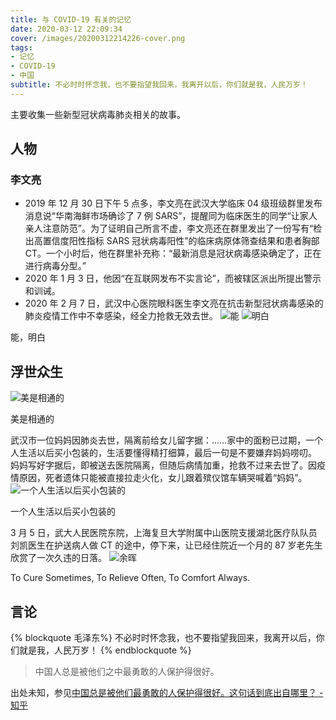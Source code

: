 ```yaml
---
title: 与 COVID-19 有关的记忆
date: 2020-03-12 22:09:34
cover: /images/20200312214226-cover.png
tags:
- 记忆
- COVID-19
- 中国
subtitle: 不必时时怀念我，也不要指望我回来，我离开以后，你们就是我，人民万岁！
---
```

主要收集一些新型冠状病毒肺炎相关的故事。
## 人物
### 李文亮
- 2019 年 12 月 30 日下午 5 点多，李文亮在武汉大学临床 04 级班级群里发布消息说“华南海鲜市场确诊了 7 例 SARS”，提醒同为临床医生的同学“让家人亲人注意防范”。为了证明自己所言不虚，李文亮还在群里发出了一份写有“检出高置信度阳性指标 SARS 冠状病毒阳性”的临床病原体筛查结果和患者胸部 CT。一个小时后，他在群里补充称：“最新消息是冠状病毒感染确定了，正在进行病毒分型。”
- 2020 年 1 月 3 日，他因“在互联网发布不实言论”，而被辖区派出所提出警示和训诫。
- 2020 年 2 月 7 日，武汉中心医院眼科医生李文亮在抗击新型冠状病毒感染的肺炎疫情工作中不幸感染，经全力抢救无效去世。
![能](/images/20200312221318.png)
![明白](/images/20200312214226.png)
<figcaption> 能，明白 </figcaption>

## 浮世众生

![美是相通的](/images/20200312221302.jpg)
<figcaption> 美是相通的 </figcaption>

武汉市一位妈妈因肺炎去世，隔离前给女儿留字据：……家中的面粉已过期，一个人生活以后买小包装的，生活要懂得精打细算，最后一句是不要嫌弃妈妈唠叨。
妈妈写好字据后，即被送去医院隔离，但随后病情加重，抢救不过来去世了。因疫情原因，死者遗体只能被直接拉走火化，女儿跟着殡仪馆车辆哭喊着“妈妈”。
![一个人生活以后买小包装的](/images/20200213015445.jpg)
<figcaption> 一个人生活以后买小包装的 </figcaption>

3 月 5 日，武大人民医院东院，上海复旦大学附属中山医院支援湖北医疗队队员刘凯医生在护送病人做 CT 的途中，停下来，让已经住院近一个月的 87 岁老先生欣赏了一次久违的日落。
![余晖](/images/20200306.jpg)
<figcaption> To Cure Sometimes, To Relieve Often, To Comfort Always. </figcaption>

## 言论

{% blockquote 毛泽东%}
不必时时怀念我，也不要指望我回来，我离开以后，你们就是我，人民万岁！
{% endblockquote %}
> 中国人总是被他们之中最勇敢的人保护得很好。

 出处未知，参见[中国总是被他们最勇敢的人保护得很好。这句话到底出自哪里？ - 知乎](https://www.zhihu.com/question/368712715)